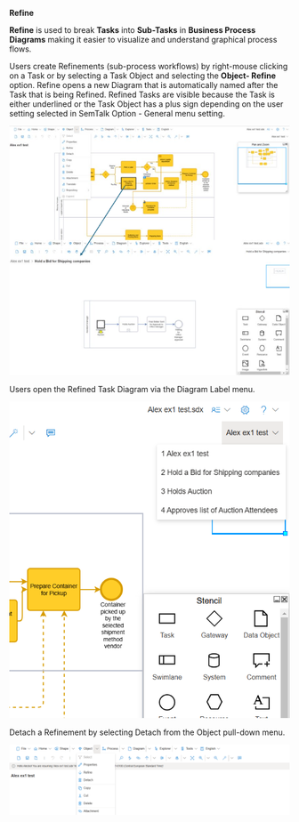 **Refine**

**Refine** is used to break **Tasks** into **Sub-Tasks** in **Business Process Diagrams** making it easier to visualize and understand graphical process flows.

Users create Refinements (sub-process workflows) by right-mouse clicking on a Task or by selecting a Task Object and selecting the **Object- Refine** option. Refine opens a new Diagram that is automatically named after the Task that is being Refined. Refined Tasks are visible because the Task is either underlined or the Task Object has a plus sign depending on the user setting selected in SemTalk Option - General menu setting.

![alt text](<images/Refinement 1.png>)

Users open the Refined Task Diagram via the Diagram Label menu. 

![alt text](<images/refinement EX1.png>)

Detach a Refinement by selecting Detach from the Object pull-down menu.

![alt text](images/Refinement-Detach.png)
